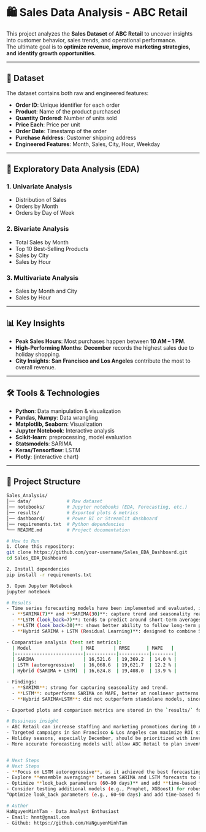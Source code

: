 # 🛍️ Sales Data Analysis - ABC Retail  

This project analyzes the **Sales Dataset** of **ABC Retail** to uncover insights into customer behavior, sales trends, and operational performance.  
The ultimate goal is to **optimize revenue, improve marketing strategies, and identify growth opportunities**.  

---

## 📂 Dataset  

The dataset contains both raw and engineered features:  

- **Order ID**: Unique identifier for each order  
- **Product**: Name of the product purchased  
- **Quantity Ordered**: Number of units sold  
- **Price Each**: Price per unit  
- **Order Date**: Timestamp of the order  
- **Purchase Address**: Customer shipping address  
- **Engineered Features**: Month, Sales, City, Hour, Weekday  

---

## 🔎 Exploratory Data Analysis (EDA)  

### 1. Univariate Analysis  
- Distribution of Sales  
- Orders by Month  
- Orders by Day of Week  

### 2. Bivariate Analysis  
- Total Sales by Month  
- Top 10 Best-Selling Products  
- Sales by City  
- Sales by Hour  

### 3. Multivariate Analysis  
- Sales by Month and City  
- Sales by Hour  

---

## 📊 Key Insights  

- **Peak Sales Hours**: Most purchases happen between **10 AM – 1 PM**.  
- **High-Performing Months**: **December** records the highest sales due to holiday shopping.  
- **City Insights**: **San Francisco and Los Angeles** contribute the most to overall revenue.  

---

## 🛠️ Tools & Technologies  

- **Python**: Data manipulation & visualization  
- **Pandas, Numpy**: Data wrangling  
- **Matplotlib, Seaborn**: Visualization  
- **Jupyter Notebook**: Interactive analysis  
- **Scikit-learn**: preprocessing, model evaluation
- **Statsmodels**: SARIMA
- **Keras/Tensorflow**: LSTM
- **Plotly**: (interactive chart)


---

## 📁 Project Structure  

```bash
Sales_Analysis/
│── data/             # Raw dataset
│── notebooks/        # Jupyter notebooks (EDA, Forecasting, etc.)
│── results/          # Exported plots & metrics
│── dashboard/        # Power BI or Streamlit dashboard
│── requirements.txt  # Python dependencies
└── README.md         # Project documentation

# How to Run
1. Clone this repository:
git clone https://github.com/your-username/Sales_EDA_Dashboard.git
cd Sales_EDA_Dashboard

2. Install dependencies
pip install -r requirements.txt

3. Open Jupyter Notebook
jupyter notebook

# Results
- Time series forecasting models have been implemented and evaluated, including:
  - **SARIMA(7)** and **SARIMA(30)**: capture trend and seasonality reasonably well but limited in modeling nonlinear patterns.
  - **LSTM (look_back=7)**: tends to predict around short-term averages, struggling with seasonal fluctuations.
  - **LSTM (look_back=30)**: shows better ability to follow long-term patterns compared to look_back=7, but still produces smoothed forecasts.
  - **Hybrid SARIMA + LSTM (Residual Learning)**: designed to combine SARIMA’s strength in linear trend/seasonality and LSTM’s ability to model nonlinear effects.  

- Comparative analysis (test set metrics):
  | Model                  | MAE       | RMSE      | MAPE   |
  |-------------------------|-----------|-----------|--------|
  | SARIMA                  | 16,521.6  | 19,369.2  | 14.0 % |
  | LSTM (autoregressive)   | 16,068.6  | 19,621.7  | 12.2 % |
  | Hybrid (SARIMA + LSTM)  | 16,624.8  | 19,408.0  | 13.9 % |

- Findings:
  - **SARIMA**: strong for capturing seasonality and trend.  
  - **LSTM**: outperforms SARIMA on MAPE, better at nonlinear patterns with longer look_back.  
  - **Hybrid SARIMA+LSTM**: did not outperform standalone models, since SARIMA residuals resembled white noise (no meaningful signal left for LSTM to learn).  

- Exported plots and comparison metrics are stored in the `results/` folder for further reference.

# Bussiness insight
- ABC Retail can increase staffing and marketing promotions during 10 AM – 1 PM to capture peak sales.
- Targeted campaigns in San Francisco & Los Angeles can maximize ROI since these cities dominate revenue.
- Holiday seasons, especially December, should be prioritized with inventory planning and bundled offers.
- More accurate forecasting models will allow ABC Retail to plan inventory and marketing campaigns with higher confidence.


# Next Steps 
# Next Steps
- **Focus on LSTM autoregressive**, as it achieved the best forecasting accuracy in this dataset.  
- Explore **ensemble averaging** between SARIMA and LSTM forecasts to reduce variance.  
- Optimize **look_back parameters (60–90 days)** and add **time-based features** (month, day of week, holidays).  
- Consider testing additional models (e.g., Prophet, XGBoost) for robustness.  
“Optimize look_back parameters (e.g., 60–90 days) and add time-based features (month, day of week, holidays).”

# Author
HaNguyenMinhTam - Data Analyst Enthusiast
- Email: hnmt@gmail.com
- Github: https://github.com/HaNguyenMinhTam



